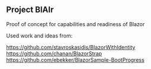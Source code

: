 ## Project BlAIr
Proof of concept for capabilities and readiness of Blazor


Used work and ideas from:

https://github.com/stavroskasidis/BlazorWithIdentity
https://github.com/chanan/BlazorStrap
https://github.com/ebekker/BlazorSample-BootProgress
